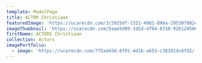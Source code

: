 ```yaml
---
template: ModelPage
title: ACTOR Christiaan
featuredImage: 'https://ucarecdn.com/1c5925df-1321-4901-898a-295307902497/'
imageThumbnail: 'https://ucarecdn.com/5aae5d99-1d2d-4f04-8310-92b1245868e4/'
firstName: ACTORS Christiaan
collection: Actors
imagePortfolio:
  - image: 'https://ucarecdn.com/7f5ad450-8f91-4d1b-a853-c38101dc6fd2/'
---
```


